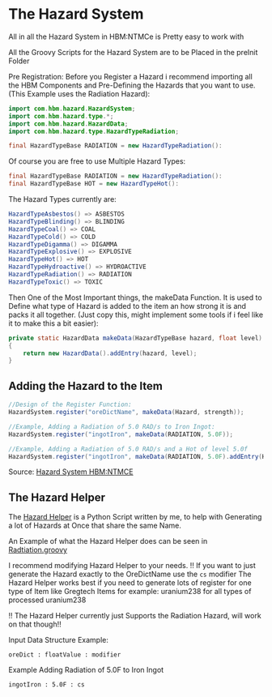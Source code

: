 # The Hazard System
All in all the Hazard System in HBM:NTMCe is Pretty easy to work with 

All the Groovy Scripts for the Hazard System are to be Placed in the preInit Folder

Pre Registration:
Before you Register a Hazard i recommend importing all the HBM Components and Pre-Defining the Hazards that you want to use.
(This Example uses the Radiation Hazard):


```java
import com.hbm.hazard.HazardSystem; 
import com.hbm.hazard.type.*;
import com.hbm.hazard.HazardData;
import com.hbm.hazard.type.HazardTypeRadiation;

final HazardTypeBase RADIATION = new HazardTypeRadiation():
```
Of course you are free to use Multiple Hazard Types: 

```java
final HazardTypeBase RADIATION = new HazardTypeRadiation():
final HazardTypeBase HOT = new HazardTypeHot():
```

The Hazard Types currently are: 
```java
HazardTypeAsbestos() => ASBESTOS
HazardTypeBlinding() => BLINDING
HazardTypeCoal() => COAL
HazardTypeCold() => COLD
HazardTypeDigamma() => DIGAMMA 
HazardTypeExplosive() => EXPLOSIVE
HazardTypeHot() => HOT
HazardTypeHydroactive() => HYDROACTIVE
HazardTypeRadiation() => RADIATION
HazardTypeToxic() => TOXIC
```

Then One of the Most Important things, the makeData Function.
It is used to Define what type of Hazard is added to the item an how strong it is and packs it all together.
(Just copy this, might implement some tools if i feel like it to make this a bit easier):

```java 
private static HazardData makeData(HazardTypeBase hazard, float level) 
{
    return new HazardData().addEntry(hazard, level); 
}
```

## Adding the Hazard to the Item 

```java
//Design of the Register Function:
HazardSystem.register("oreDictName", makeData(Hazard, strength));

//Example, Adding a Radiation of 5.0 RAD/s to Iron Ingot:
HazardSystem.register("ingotIron", makeData(RADIATION, 5.0F));

//Example, Adding a Radiation of 5.0 RAD/s and a Hot of level 5.0f 
HazardSystem.register("ingotIron", makeData(RADIATION, 5.0F).addEntry(HOT, 5.0F));
```

Source: [Hazard System HBM:NTMCE](https://github.com/MisterNorwood/Hbm-s-Nuclear-Tech-CE/tree/master/src/main/java/com/hbm/hazard)


## The Hazard Helper
The [Hazard Helper](../hbm/HazardHelper/HazardHelper.py) is a Python Script written by me, to help with Generating a lot of Hazards at Once that share the same Name.

An Example of what the Hazard Helper does can be seen in [Radtiation.groovy](../../preInit/items/radiation.groovy)

I recommend modifying Hazard Helper to your needs. !!
If you want to just generate the Hazard exactly to the OreDictName use the ```cs``` modifier
The Hazard Helper works best if you need to generate lots of register for one type of Item like Gregtech Items for example: uranium238 for all types of processed uranium238

!! The Hazard Helper currently just Supports the Radiation Hazard, will work on that though!!

Input Data Structure Example:
```
oreDict : floatValue : modifier
```

Example Adding Radiation of 5.0F to Iron Ingot 
```
ingotIron : 5.0F : cs
```
